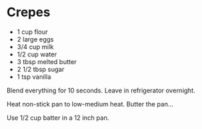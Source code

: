 # Crepes

* 1 cup flour
* 2 large eggs
* 3/4 cup milk
* 1/2 cup water
* 3 tbsp melted butter
* 2 1/2 tbsp sugar
* 1 tsp vanilla

Blend everything for 10 seconds.  Leave in refrigerator overnight.

Heat non-stick pan to low-medium heat.  Butter the pan...

Use 1/2 cup batter in a 12 inch pan.
